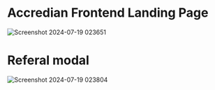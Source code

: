 # Accredian Frontend Landing Page

![Screenshot 2024-07-19 023651](https://github.com/user-attachments/assets/424bf87d-60ff-4db6-9373-41b260803a64)

# Referal modal
![Screenshot 2024-07-19 023804](https://github.com/user-attachments/assets/26117333-0196-4fc5-abc2-5019863f1d57)
